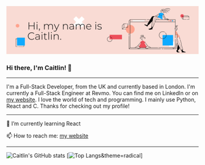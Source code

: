 <!-- **caitlingbailey/caitlingbailey** is a ✨ _special_ ✨ repository because its `README.md` (this file) appears on your GitHub profile. -->
[![Header](https://raw.githubusercontent.com/caitlingbailey/caitlingbailey/master/assets/github%20banner.png "Header")](http://www.caitlingbailey.com)
### Hi there, I'm Caitlin! 👋

---

I'm a Full-Stack Developer, from the UK and currently based in London. I'm currently a Full-Stack Engineer at Revmo. You can find me on LinkedIn or on [my website](http://www.caitlingbailey.com). I love the world of tech and programming. I mainly use Python, React and C. Thanks for checking out my profile!

---


🌱 I’m currently learning React

📫 How to reach me: [my website](http://www.caitlingbailey.com)

---

<!-- [![Caitlin's GitHub stats](https://github-readme-stats.vercel.app/api?username=caitlingbailey)](https://github.com/anuraghazra/github-readme-stats) -->
![Caitlin's GitHub stats](https://github-readme-stats.vercel.app/api?username=caitlingbailey&show_icons=true&theme=radical&count_private=true)
[![Top Langs](https://github-readme-stats.vercel.app/api/top-langs/?username=caitlingbailey)&theme=radical]

<!--

Here are some ideas to get you started:

- 🔭 I’m currently working on ...
- 🌱 I’m currently learning ...
- 👯 I’m looking to collaborate on ...
- 🤔 I’m looking for help with ...
- 💬 Ask me about ...
- 📫 How to reach me: ...
- 😄 Pronouns: ...
- ⚡ Fun fact: ...
-->
